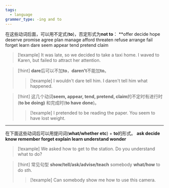 ```yaml
---
tags:
  - language
grammer_type: -ing and to
---
```

在这些动词后面，可以用不定式(**to**)，否定形式为**not to**：
**offer decide hope deserve promise agree plan manage afford threaten refuse arrange fail forget learn dare seem appear tend pretend claim

> [!example]
> It was late, so we decided to take a taxi home.
> I waved to Karen, but failed to attract her attention.

> [!hint]
> **dare**后可以不加**to**，**daren't**不能加**to**。
> > [!example]
> > I wouldn't dare tell him.
> > I daren't tell him what happened.

> [!hint]
> 这几个动词**seem, appear, tend, pretend, claim**的不定时有进行时(**to be doing)** 和完成时(**to have done**)。
> > [!example]
> > I pretended to be reading the paper.
> > You seem to have lost weight.

---

在下面这些动词后可以用提问词(**what/whether etc**) + **to**的形式。
**ask decide know remember forget explain learn understand wonder**

> [!example]
> We asked how to get to the station.
> Do you understand what to do?

> [!hint] 常见句型
> **show/tell/ask/advise/teach** somebody **what/how** to do sth.
> > [!example]
> > Can somebody show me how to use this camera.